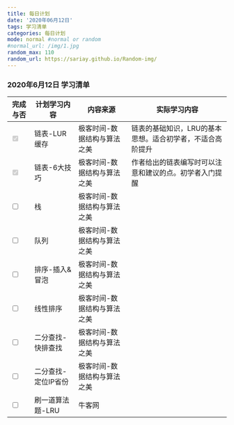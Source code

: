 ```yaml
---
title: 每日计划  
date: '2020年06月12日'  
tags: 学习清单
categories: 每日计划
mode: normal #normal or random
#normal_url: /img/1.jpg
random_max: 110
random_url: https://sariay.github.io/Random-img/
---
```


### 2020年6月12日  学习清单

| 完成与否 | 计划学习内容 | 内容来源   | 实际学习内容 |
| ------- | --------- | --------- | ----------- |
| <input type="checkbox" disabled="disabled" checked="checked"> | 链表-LUR缓存 | 极客时间-数据结构与算法之美 | 链表的基础知识，LRU的基本思想。适合初学者，不适合高阶提升 |
| <input type="checkbox" disabled="disabled" checked="checked"> | 链表-6大技巧 | 极客时间-数据结构与算法之美 | 作者给出的链表编写时可以注意和建议的点。初学者入门提醒 |
|<input type="checkbox" > | 栈 | 极客时间-数据结构与算法之美 | |
|<input type="checkbox"> | 队列 | 极客时间-数据结构与算法之美 | |
|<input type="checkbox"> | 排序-插入&冒泡 | 极客时间-数据结构与算法之美 | |
|<input type="checkbox"> | 线性排序 | 极客时间-数据结构与算法之美 | |
|<input type="checkbox"> | 二分查找-快排查找 | 极客时间-数据结构与算法之美 | |
|<input type="checkbox"> | 二分查找-定位IP省份 | 极客时间-数据结构与算法之美 | |
|<input type="checkbox"> | 刷一道算法题-LRU | 牛客网 | |
